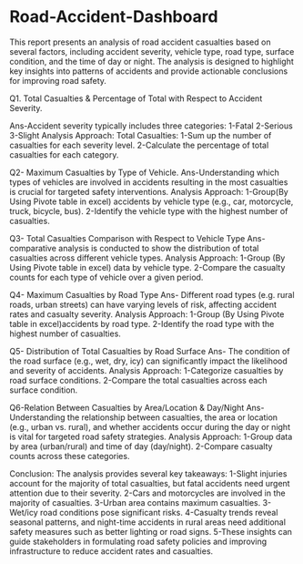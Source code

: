 # Road-Accident-Dashboard

This report presents an analysis of road accident casualties based on several factors, including accident severity, vehicle type, road type, surface condition, and the time of day or night. The analysis is designed to highlight key insights into patterns of accidents and provide actionable conclusions for improving road safety.

Q1. Total Casualties & Percentage of Total with Respect to Accident Severity.

Ans-Accident severity typically includes three categories:
1-Fatal
2-Serious
3-Slight
Analysis Approach:
Total Casualties:
1-Sum up the number of casualties for each severity level.
2-Calculate the percentage of total casualties for each category.

Q2- Maximum Casualties by Type of Vehicle.
Ans-Understanding which types of vehicles are involved in accidents resulting in the most casualties is crucial for targeted safety interventions.
Analysis Approach:
1-Group(By Using Pivote table in excel) accidents by vehicle type (e.g., car, motorcycle, truck, bicycle, bus).
2-Identify the vehicle type with the highest number of casualties.

Q3- Total Casualties Comparison with Respect to Vehicle Type
Ans- comparative analysis is conducted to show the distribution of total casualties across different vehicle types.
Analysis Approach:
1-Group (By Using Pivote table in excel) data by vehicle type.
2-Compare the casualty counts for each type of vehicle over a given period.

Q4- Maximum Casualties by Road Type
Ans- Different road types (e.g. rural roads, urban streets) can have varying levels of risk, affecting accident rates and casualty severity.
Analysis Approach:
1-Group (By Using Pivote table in excel)accidents by road type.
2-Identify the road type with the highest number of casualties.

Q5- Distribution of Total Casualties by Road Surface
Ans- The condition of the road surface (e.g., wet, dry, icy) can significantly impact the likelihood and severity of accidents.
Analysis Approach:
1-Categorize casualties by road surface conditions.
2-Compare the total casualties across each surface condition.

Q6-Relation Between Casualties by Area/Location & Day/Night
Ans-Understanding the relationship between casualties, the area or location (e.g., urban vs. rural), and whether accidents occur during the day or night is vital for targeted road safety strategies.
Analysis Approach:
1-Group data by area (urban/rural) and time of day (day/night).
2-Compare casualty counts across these categories.


Conclusion:
The analysis provides several key takeaways:
1-Slight injuries account for the majority of total casualties, but fatal accidents need urgent attention due to their severity.
2-Cars and motorcycles are involved in the majority of casualties.
3-Urban area contains maximum casualties.
3-Wet/icy road conditions pose significant risks.
4-Casualty trends reveal seasonal patterns, and night-time accidents in rural areas need additional safety measures such as better lighting or road signs.
5-These insights can guide stakeholders in formulating road safety policies and improving infrastructure to reduce accident rates and casualties.
